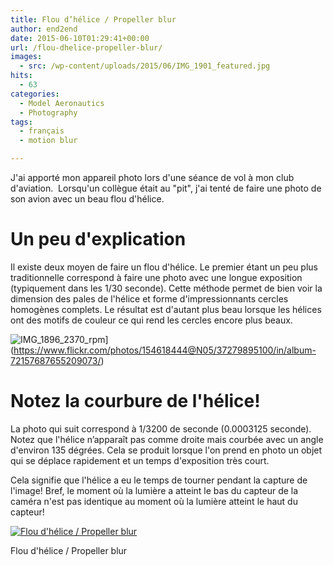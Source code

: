 ```yaml
---
title: Flou d’hélice / Propeller blur
author: end2end
date: 2015-06-10T01:29:41+00:00
url: /flou-dhelice-propeller-blur/
images:
  - src: /wp-content/uploads/2015/06/IMG_1901_featured.jpg
hits:
  - 63
categories:
  - Model Aeronautics
  - Photography
tags:
  - français
  - motion blur

---
```

J'ai apporté mon appareil photo lors d'une séance de vol à mon club d'aviation. &nbsp;Lorsqu'un collègue était au &quot;pit&quot;, j'ai tenté de faire une photo de son avion avec un beau flou d'hélice.<!--more-->

# Un peu d'explication

Il existe deux moyen de faire un flou d'hélice. Le premier étant un peu plus traditionnelle correspond à faire une photo avec une longue exposition (typiquement dans les 1/30 seconde). Cette méthode permet de bien voir la dimension des pales de l'hélice et forme d'impressionnants cercles homogènes complets. Le résultat est d'autant plus beau lorsque les hélices ont des motifs de couleur ce qui rend les cercles encore plus beaux.

![IMG_1896_2370_rpm](http://www.end2endzone.com/wp-content/uploads/2015/06/IMG_1896_2370_rpm-300x225.jpg)](https://www.flickr.com/photos/154618444@N05/37279895100/in/album-72157687655209073/)

# Notez la courbure de l'hélice!

La photo qui suit correspond à 1/3200 de seconde (0.0003125 seconde). Notez que l'hélice n’apparaît pas comme droite mais courbée avec un angle d'environ 135 dégrées. Cela se produit lorsque l'on prend en photo un objet qui se déplace rapidement et un temps d'exposition très court.

Cela signifie que l'hélice a eu le temps de tourner pendant la capture de l'image! Bref,&nbsp;le moment où la lumière a atteint le bas du capteur de la caméra n'est pas identique au moment où la lumière atteint le haut du capteur!

[![Flou d'hélice / Propeller blur](http://www.end2endzone.com/wp-content/uploads/2015/06/IMG_1901_LR5-672x448.jpg)](https://www.flickr.com/photos/154618444@N05/37507246422/in/album-72157687655209073/)

Flou d'hélice / Propeller blur
